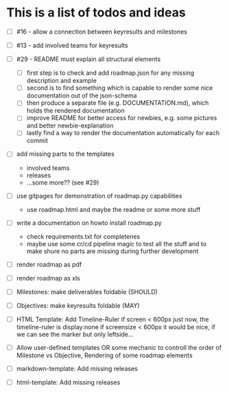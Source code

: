 # This is a list of todos and ideas

- [ ] #16 - allow a connection between keyresults and milestones

- [ ] #13 - add involved teams for keyresults

- [ ] #29 - README must explain all structural elements
    - [ ] first step is to check and add roadmap.json for any missing description and example
    - [ ] second is to find something which is capable to render some nice documentation out of the json-schema
    - [ ] then produce a separate file (e.g. DOCUMENTATION.md), which holds the rendered documentation
    - [ ] improve README for better access for newbies, e.g. some pictures and better newbie-explanation
    - [ ] lastly find a way to render the documentation automatically for each commit

- [ ] add missing parts to the templates
    - involved teams
    - releases
    - ...some more?? (see #29)

- [ ] use gitpages for demonstration of roadmap.py capabilities
    - use roadmap.html and maybe the readme or some more stuff

- [ ] write a documentation on howto install roadmap.py
    - check requirements.txt for completenes
    - maybe use some cr/cd pipeline magic to test all the stuff and to make shure no parts are missing during further development

- [ ] render roadmap as pdf

- [ ] render roadmap as xls

- [ ] Milestones: make deliverables foldable (SHOULD)

- [ ] Objectives: make keyresults foldable (MAY)

- [ ] HTML Template: Add Timeline-Ruler if screen < 600px
    just now, the timeline-ruler is display:none if screensize < 600px
    it would be nice, if we can see the marker but only leftside...

- [ ] Allow user-defined templates OR some mechanic to controll the order of Milestone vs Objective, Rendering of some roadmap elements

- [ ] markdown-template: Add missing releases

- [ ] html-template: Add missing releases

